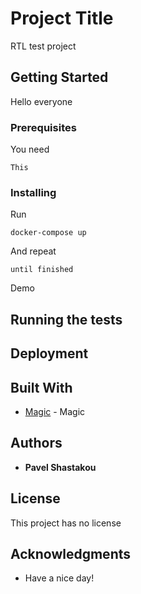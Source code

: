 # Project Title

RTL test project

## Getting Started

Hello everyone

### Prerequisites

You need

```
This
```

### Installing

Run

```
docker-compose up
```

And repeat

```
until finished
```

Demo

## Running the tests


## Deployment


## Built With

* [Magic](http://google.com) - Magic


## Authors

* **Pavel Shastakou**


## License

This project has no license

## Acknowledgments

* Have a nice day!
